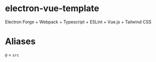 # electron-vue-template
Electron Forge + Webpack + Typescript + ESLint + Vue.js + Tailwind CSS

# Aliases
`@` = `src`

